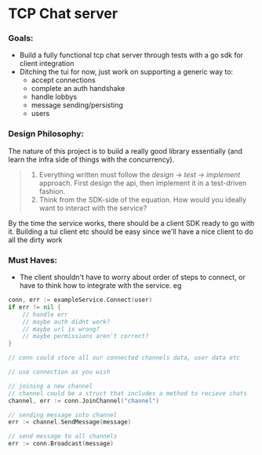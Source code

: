 # TCP Chat server

### Goals:
- Build a fully functional tcp chat server through tests with a go sdk for client integration
- Ditching the tui for now, just work on supporting a generic way to:
    - accept connections
    - complete an auth handshake
    - handle lobbys
    - message sending/persisting
    - users

### Design Philosophy:
The nature of this project is to build a really good library essentially (and learn the infra side of things with the concurrency).
> 1. Everything written must follow the *design* -> *test* -> *implement* approach. First design the api, then implement it in a test-driven fashion.
> 2. Think from the SDK-side of the equation. How would you ideally want to interact with the service?

By the time the service works, there should be a client SDK ready to go with it. Building a tui client etc should be easy since we'll have a nice client to do all the dirty work

### Must Haves:
- The client shouldn't have to worry about order of steps to connect, or have to think how to integrate with the service. eg
```go
conn, err := exampleService.Connect(user)
if err != nil {
    // handle err
    // maybe auth didnt work? 
    // maybe url is wrong?
    // maybe permissions aren't correct?
}

// conn could store all our connected channels data, user data etc

// use connection as you wish

// joining a new channel
// channel could be a struct that includes a method to recieve chats
channel, err := conn.JoinChannel("channel")

// sending message into channel
err := channel.SendMessage(message)

// send message to all channels
err := conn.Broadcast(message)
```
